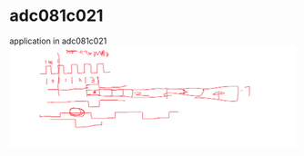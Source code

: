 # adc081c021
application in adc081c021 
![](https://github.com/birdinging6/adc081c021/blob/main/images/%E6%97%A0%E6%A0%87%E9%A2%98.png)

